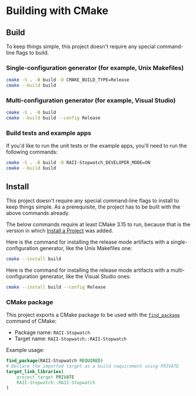 # Building with CMake

## Build

To keep things simple, this project doesn't require any special command-line
flags to build.

### Single-configuration generator (for example, Unix Makefiles)
```sh
cmake -S . -B build -D CMAKE_BUILD_TYPE=Release
cmake --build build
```

### Multi-configuration generator (for example, Visual Studio)

```sh
cmake -S . -B build
cmake --build build --config Release
```

### Build tests and example apps
If you'd like to run the unit tests or the example apps, you'll need to run the
following commands:

```sh
cmake -S . -B build -D RAII-Stopwatch_DEVELOPER_MODE=ON
cmake --build build
```

## Install

This project doesn't require any special command-line flags to install to keep
things simple. As a prerequisite, the project has to be built with the above
commands already.

The below commands require at least CMake 3.15 to run, because that is the
version in which [Install a Project][1] was added.

Here is the command for installing the release mode artifacts with a
single-configuration generator, like the Unix Makefiles one:

```sh
cmake --install build
```

Here is the command for installing the release mode artifacts with a
multi-configuration generator, like the Visual Studio ones:

```sh
cmake --install build --config Release
```

### CMake package

This project exports a CMake package to be used with the [`find_package`][2]
command of CMake:

* Package name: `RAII-Stopwatch`
* Target name: `RAII-Stopwatch::RAII-Stopwatch`

Example usage:

```cmake
find_package(RAII-Stopwatch REQUIRED)
# Declare the imported target as a build requirement using PRIVATE
target_link_libraries(
    project_target PRIVATE
    RAII-Stopwatch::RAII-Stopwatch
)
```

[1]: https://cmake.org/cmake/help/latest/manual/cmake.1.html#install-a-project
[2]: https://cmake.org/cmake/help/latest/command/find_package.html
